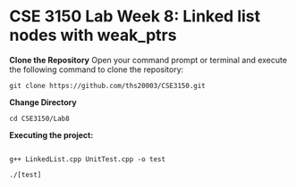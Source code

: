 # CSE 3150 Lab Week 8: Linked list nodes with weak_ptrs

**Clone the Repository**
Open your command prompt or terminal and execute the following command to clone the repository:
```shell
git clone https://github.com/ths20003/CSE3150.git
```
**Change Directory**

```shell
cd CSE3150/Lab8
```
**Executing the project:**

```shell

g++ LinkedList.cpp UnitTest.cpp -o test
```
```shell
./[test]
```
